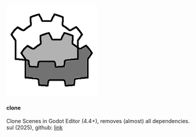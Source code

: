 ![alt text](game_icon.png?raw=true "Screenshot")

<h4>clone</h4>

Clone Scenes in Godot Editor (4.4+), removes (almost) all dependencies. sul (2025), github: [link](https://github.com/sulianthual/clone)

